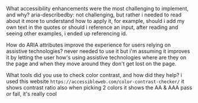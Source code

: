What accessibility enhancements were the most challenging to implement, and why? aria-describedby: not challenging, but rather i needed to read about it more to understand how to apply it, for example, should i add my own text in the quotes or should i reference an input, after reading and seeing other examples, i ended up referencing id.

How do ARIA attributes improve the experience for users relying on assistive technologies? never needed to use it but i'm assuming it improves it by letting the user how's using assistive technologies where are they on the page and when they move around they don't get lost on the page.

What tools did you use to check color contrast, and how did they help? i used this website `https://accessibleweb.com/color-contrast-checker/` it shows contrast ratio also when picking 2 colors it shows the AA & AAA  pass or fail, it's really cool
